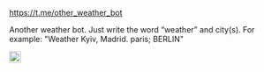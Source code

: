 https://t.me/other_weather_bot

Another weather bot. Just write the word “weather” and city(s). For example: "Weather Kyiv, Madrid. paris; BERLIN"

<a href="https://www.python.org/" title="Python"><img src="https://github.com/get-icon/geticon/raw/master/icons/python.svg" alt="Python" width="21px" height="21px"></a>
